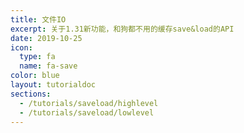 ```yaml
---
title: 文件IO
excerpt: 关于1.31新功能，和狗都不用的缓存save&load的API
date: 2019-10-25
icon:
  type: fa
  name: fa-save
color: blue
layout: tutorialdoc
sections:
  - /tutorials/saveload/highlevel
  - /tutorials/saveload/lowlevel
---
```

